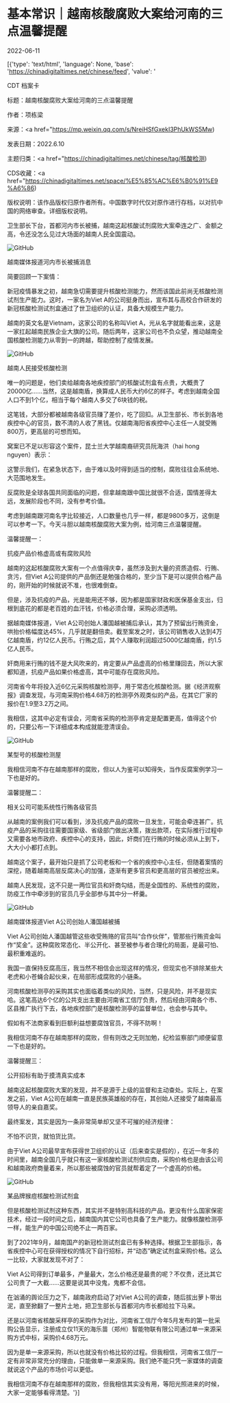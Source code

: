 # 基本常识｜越南核酸腐败大案给河南的三点温馨提醒

2022-06-11

[{'type': 'text/html', 'language': None, 'base': 'https://chinadigitaltimes.net/chinese/feed', 'value': '

CDT 档案卡

标题：越南核酸腐败大案给河南的三点温馨提醒

作者：项栋梁

来源：<a href="https://mp.weixin.qq.com/s/NreiHSfGxekI3PhUkWS5Mw)

发表日期：2022.6.10

主题归类：<a href="https://chinadigitaltimes.net/chinese/tag/核酸检测)

CDS收藏：<a href="https://chinadigitaltimes.net/space/%E5%85%AC%E6%B0%91%E9%A6%86)

版权说明：该作品版权归原作者所有。中国数字时代仅对原作进行存档，以对抗中国的网络审查。详细版权说明。





卫生部长下台，首都河内市长被捕，越南这起核酸试剂腐败大案牵连之广、金额之高，令还没怎么见过大场面的越南人民全国震动。

![GitHub](https://chinadigitaltimes.net/chinese/files/2022/06/post-682908-62a3d8ac5a319.)

越南媒体报道河内市长被捕消息

简要回顾一下案情：

新冠疫情暴发之初，越南急切需要提升核酸检测能力，然而该国此前尚无核酸检测试剂生产能力。这时，一家名为Viet A的公司挺身而出，宣布其与高校合作研发的新冠核酸检测试剂盒通过了世卫组织的认证，具备大规模生产能力。

越南的英文名是Vietnam，这家公司的名称叫Viet A，光从名字就能看出来，这是一家扛起越南民族企业大旗的公司。随后两年，这家公司也不负众望，推动越南全国核酸检测能力从零到一的跨越，帮助控制了疫情发展。

![GitHub](https://chinadigitaltimes.net/chinese/files/2022/06/post-682908-62a3d8ac6e110.png)

越南人民接受核酸检测

唯一的问题是，他们卖给越南各地疾控部门的核酸试剂盒有点贵，大概贵了20000亿……当然，这是越南盾，换算成人民币大约6亿的样子。考虑到越南全国人口不到1个亿，相当于每个越南人多交了6块钱的税。

这笔钱，大部分都被越南各级官员赚了差价，吃了回扣。从卫生部长、市长到各地疾控中心的官员，数不清的人收了黑钱。仅越南海阳省疾控中心主任一人就受贿800万，更高层的可想而知。

窝案已不足以形容这个案件，昆士兰大学越南裔研究员阮海洪（hai hong nguyen）表示：



这警示我们，在紧急状态下，由于难以及时得到适当的控制，腐败往往会系统地、大范围地发生。



反腐败是全球各国共同面临的问题，但拿越南跟中国比就很不合适，国情差得太远，发展阶段也不同，没有参考价值。

考虑到越南跟河南名字比较接近，人口数量也几乎一样，都是9800多万，这倒是可以参考一下。今天斗胆以越南核酸腐败大案为例，给河南三点温馨提醒。

温馨提醒一：

抗疫产品价格虚高或有腐败风险

越南的这起核酸腐败大案有一个点值得庆幸，虽然涉及到大量的资质造假、行贿、贪污，但Viet A公司提供的产品倒还是勉强合格的，至少当下是可以提供合格产品的，刚开始的时候就说不准，也很难倒查。

但是，涉及抗疫的产品，光是能用还不够，因为都是国家财政和医保基金支出，归根到底花的都是老百姓的血汗钱，价格必须合理，采购必须透明。

据越南媒体报道，Viet A公司创始人潘国越被捕后承认，其为了预留出行贿资金，哄抬价格幅度达45%，几乎就是翻倍卖。截至案发之时，该公司销售收入达到4万亿越南盾，约12亿人民币。行贿之后，其个人赚取利润超过5000亿越南盾，约1.5亿人民币。

奸商用来行贿的钱不是大风吹来的，肯定要从产品虚高的价格里赚回去，所以大家都知道，抗疫产品如果价格虚高，其中可能存在腐败风险。

河南省今年将投入近6亿元采购核酸检测亭，用于常态化核酸检测。据《经济观察报》调查发现，与河南采购价格4.68万的检测亭外观类似的产品，在其它厂家的报价在1.9至3.2万之间。

我相信，这其中必定有误会，河南省采购的检测亭肯定是配置更高，值得这个价的，只要公布一下详细成本构成就能澄清误会。

![GitHub](https://chinadigitaltimes.net/chinese/files/2022/06/post-682908-62a3d8ac75cce.)

某型号的核酸检测屋

我相信河南不存在越南那样的腐败，但以人为鉴可以知得失，当作反腐案例学习一下也是好的。

温馨提醒二：

相关公司可能系统性行贿各级官员

从越南的案例我们可以看到，涉及抗疫产品的腐败一旦发生，可能会牵连甚广。抗疫产品的采购往往需要国家级、省级部门做出决策，拨出款项，在实际推行过程中又需要各地市政府、疾控中心的支持，因此，奸商们在行贿的时候必须从上到下，大大小小都打点到。

越南这个案子，最开始只是抓了公司老板和一个省的疾控中心主任，但随着案情的深挖，随着越南高层反腐决心的加强，逐渐有更多官员和更高层的官员被挖出来。

越南人民发现，这不只是一两位官员和奸商勾结，而是全国性的、系统性的腐败，防疫工作中牵涉到的官员几乎全部参与其中分一杯羹。

![GitHub](https://chinadigitaltimes.net/chinese/files/2022/06/post-682908-62a3d8ac7d776.)

越南媒体报道Viet A公司创始人潘国越被捕

Viet A公司创始人潘国越管这些收受贿赂的官员叫“合作伙伴”，管那些行贿资金叫作“奖金”。这种腐败常态化、半公开化、甚至被参与者合理化的局面，是最可怕、最积重难返的。

我国一直保持反腐高压，我当然不相信会出现这样的情况，但现实也不排除某些大老虎和小苍蝇合起伙来，在局部形成腐败的小链条。

河南核酸检测亭的采购其实也面临着类似的风险，当然，只是风险，并不是现实哈。这笔高达6个亿的公共支出主要由河南省工信厅负责，然后经由河南各个市、区县推广执行下去，各地疾控部门是核酸检测亭的监督单位，也会参与其中。

假如有不法商家看到巨额利益想要腐蚀官员，不得不防啊！

我相信河南不存在越南那样的腐败，但有则改之无则加勉，纪检监察部门顺便留意一下也是好的。

温馨提醒三：

公开招标有助于摸清真实成本

越南这起核酸腐败大案的发现，并不是源于上级的监督和主动查处。实际上，在案发之前，Viet A公司在越南一直是民族英雄般的存在，其创始人还接受了越南最高领导人的亲自嘉奖。

最终案发，其实是因为一条非常简单却又坚不可摧的经济规律：

不怕不识货，就怕货比货。

由于Viet A公司最早宣布获得世卫组织的认证（后来查实是假的），在近一年多的时间里，越南全国几乎就只有这一家核酸检测试剂供应商，采购价格也是由该公司和越南政府商量着来，所以那些被腐蚀的官员就帮着定了一个虚高的价格。

![GitHub](https://chinadigitaltimes.net/chinese/files/2022/06/post-682908-62a3d8ac8a625.png)

某品牌猴痘核酸检测试剂盒

但是核酸检测试剂这种东西，其实并不是特别高科技的产品，更没有什么国家保密技术，经过一段时间之后，越南国内其它公司也具备了生产能力。就像核酸检测亭一样，能生产的中国公司绝不止一两百家。

到了2021年9月，越南国产的新冠检测试剂盒已有多种选择。根据卫生部指示，各省疾控中心可在获得授权的情况下自行招标，并“动态”确定试剂盒采购价格。这么一比较，大家就发现不对了：

Viet A公司得到订单最多，产量最大，怎么价格还是最贵的呢？不仅贵，还比其它公司贵了一大截……这要是说其中没鬼，鬼都不会信。

在汹涌的舆论压力之下，越南政府启动了对Viet A公司的调查，随后拔出萝卜带出泥，直至掀翻了一整片土地，把卫生部长与首都河内市长都给拉下马来。

还是以河南省核酸采样亭的采购作为对比，河南省工信厅今年5月发布的第一批采购公告显示，注册成立仅11天的海乐苗（郑州）智能物联有限公司通过单一来源采购方式中标，采购价4.68万元。

因为是单一来源采购，所以也就没有价格比较的过程。但我相信，河南省工信厅一定有非常非常充分的理由，只能做单一来源采购。我们绝不能只凭一家媒体的调查就说这个产品的市场价可以更低。

我相信河南不存在越南那样的腐败，但我相信其实没有用，等阳光照进来的时候，大家一定能够看得清楚。'}]